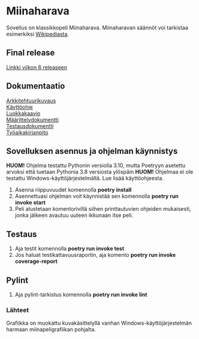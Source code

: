 # Miinaharava

Sovellus on klassikkopeli Miinaharava. Miinaharavan säännöt voi tarkistaa esimerkiksi [Wikipediasta](https://fi.wikipedia.org/wiki/Miinaharava_(peli)).

## Final release
[Linkki viikon 6 releaseen](https://github.com/savalre/ot-harjoitustyo/releases/tag/viikko6)
## Dokumentaatio
[Arkkitehtuurikuvaus](https://github.com/savalre/ot-harjoitustyo/blob/master/dokumentaatio/arkkitehtuuri.md)  
[Käyttöohje](https://github.com/savalre/ot-harjoitustyo/blob/master/dokumentaatio/kayttoohje.md)  
[Luokkakaavio](https://github.com/savalre/ot-harjoitustyo/blob/f14552c60e27a7fa43cfb7daf850fba0e176957d/dokumentaatio/arkkitehtuuri.md)  
[Määrittelydokumentti](https://github.com/savalre/ot-harjoitustyo/blob/master/dokumentaatio/vaatimusmaarittely.md)  
[Testausdokumentti](https://github.com/savalre/ot-harjoitustyo/blob/master/dokumentaatio/testaus.md)  
[Työaikakirjanpito](https://github.com/savalre/ot-harjoitustyo/blob/master/dokumentaatio/tyoaikakirjanpito.md)  

## Sovelluksen asennus ja ohjelman käynnistys

**HUOM!** Ohjelma testattu Pythonin versiolla 3.10, mutta Poetryyn asetettu arvoksi että tuetaan Pythonia 3.8 versiosta ylöspäin
**HUOM!** Ohjelmaa ei ole testattu Windows-käyttöjärjestelmällä. Lue lisää käyttöohjeesta.

1. Asenna riippuvuudet komennolla **poetry install**
2. Asennettuasi ohjelman voit käynnistää sen komennolla **poetry run invoke start**
3. Peli alustetaan komentorivillä siihen printtautuvien ohjeiden mukaisesti, jonka jälkeen avautuu uuteen ikkunaan itse peli.

## Testaus

1. Aja testit komennolla **poetry run invoke test**
2. Jos haluat testikattavuusraportin, aja komento **poetry run invoke coverage-report**

## Pylint
1. Aja pylint-tarkistus komennolla **poetry run invoke lint**

### Lähteet
Grafiikka on muokattu kuvakäsittelyllä vanhan Windows-käyttöjärjestelmän harmaan miinapeligrafiikan pohjalta.
